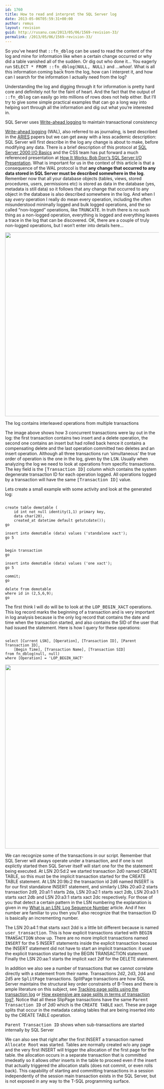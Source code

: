 ```yaml
---
id: 1760
title: How to read and interpret the SQL Server log
date: 2013-05-06T05:59:31+00:00
author: remus
layout: revision
guid: http://rusanu.com/2013/05/06/1569-revision-33/
permalink: /2013/05/06/1569-revision-33/
---
```

So you&#8217;ve heard that <tt>::fn_dblog</tt> can be used to read the content of the log and mine for information like when a certain change occurred or why did a table vanished all of the sudden. Or dig out who done it&#8230; You eagerly run <tt>SELECT * FROM ::fn_dblog(NULL, NULL)</tt> and &#8230;_whoa!_. What is all this information coming back from the log, how can I interpret it, and how can I search for the information I actually need from the log?

Understanding the log and digging through it for information is pretty hard core and definitely not for the faint of heart. And the fact that the output of <tt>::fn_dblog</tt> can easily go into millions of rows does not help either. But I&#8217;ll try to give some simple practical examples that can go a long way into helping sort through all the information and dig out what you&#8217;re interested in.

<p class="callout float-right">
  SQL Server uses <a href="http://en.wikipedia.org/wiki/Write-ahead_logging" target="_blank">Write-ahead logging</a> to maintain transactional consistency
</p>

<a href="http://en.wikipedia.org/wiki/Write-ahead_logging" target="_blank">Write-ahead logging</a> (WAL), also referred to as journaling, is best described in the <a href="http://www.cs.berkeley.edu/~brewer/cs262/Aries.pdf" taget="_blank">ARIES</a> papers but we can get away with a less academic description: SQL Server will first describe in the log any change is about to make, before modifying any data. There is a brief description of this protocol at <a href="http://technet.microsoft.com/en-us/library/cc966500.aspx" target="_blank">SQL Server 2000 I/O Basics</a> and the CSS team has put forward a much referenced presentation at <a href="http://blogs.msdn.com/b/psssql/archive/2010/03/24/how-it-works-bob-dorr-s-sql-server-i-o-presentation.aspx" target="_blank">How It Works: Bob Dorr&#8217;s SQL Server I/O Presentation</a>. What is important for us in the context of this article is that a consequence of the WAL protocol is that **any change that occurred to any data stored in SQL Server must be described somewhere in the log**. Remember now that all your database objects (tables, views, stored procedures, users, permissions etc) is stored as data in the database (yes, metadata is still data) so it follows that any change that occurred to any object in the database is also described somewhere in the log. And when I say _every_ operation I really do mean every operation, including the often misunderstood minimally logged and bulk logged operations, and the so called &#8220;non-logged&#8221; operations, like <tt>TRUNCATE</tt>. In truth there is no such thing as a non-logged operation, everything is logged and everything leaves a trace in the log that can be discovered. OK, there are a couple of truly non-logged operations, but I won&#8217;t enter into details here&#8230;

[<img src="http://rusanu.com/wp-content/uploads/2012/06/interleave.png" alt="" title="interleave" width="600" class="aligncenter size-full wp-image-1579" />](http://rusanu.com/wp-content/uploads/2012/06/interleave.png)

<p class="callout float-left">
  The log contains interleaved operations from multiple transactions
</p>

The image above shows how 3 concurrent transactions were lay out in the log: the first transaction contains two insert and a delete operation, the second one contains an insert but had rolled back hence it contains a compensating delete and the last operation committed two deletes and an insert operation. Although all three transactions run &#8216;simultaneous&#8217; the true order of operation is the one in the log, given by the <tt>LSN</tt>. Usually when analyzing the log we need to look at operations from specific transactions. The key field is the <tt>[Transaction ID]</tt> column which contains the system degenerate transaction ID for each operation logged. All operations logged by a transaction will have the same <tt>[Transaction ID]</tt> value.

Lets create a small example with some activity and look at the generated log:

<pre><code class="prettyprint lang-sql">
create table demotable (
	id int not null identity(1,1) primary key, 
	data char(20), 
	created_at datetime default getutcdate());
go

insert into demotable (data) values ('standalone xact');
go 5


begin transaction
go

insert into demotable (data) values ('one xact');
go 5

commit;
go

delete from demotable
where id in (2,5,6,9);
go
</code></pre>

The first think I will do will be to look at the <tt>LOP_BEGIN_XACT</tt> operations. This log record marks the beginning of a transaction and is very important in log analysis because is the only log record that contains the date and time when the transaction started, and also contains the SID of the user that had issued the statement. Here is how I query for these operations:

<pre><code class="prettyprint lang-sql">
select [Current LSN], [Operation], [Transaction ID], [Parent Transaction ID],
	[Begin Time], [Transaction Name], [Transaction SID]
from fn_dblog(null, null)
where [Operation] = 'LOP_BEGIN_XACT'
</code></pre>

[<img src="http://rusanu.com/wp-content/uploads/2013/05/lop_begin_xact.png" alt="" title="lop_begin_xact" width="600" class="alignleft size-full wp-image-1753" />](http://rusanu.com/wp-content/uploads/2013/05/lop_begin_xact.png)

We can recognize some of the transactions in our script. Remember that SQL Server will always operate under a transaction, and if one is not explictly started then SQL Server itself will start one for the the statement being executed. At LSN 20:5d:2 we started transaction 2d0 named CREATE TABLE, so this must be the implicit transaction started for the CREATE TABLE statement. At LSN 20:9b:2 the transaction id 2d6 named INSERT is for our first standalone INSERT statement, and similarly LSNs 20:a0:2 starts transaction 2d9, 20:a1:1 starts 2da, LSN 20:a2:1 starts xact 2db, LSN 20:a3:1 starts xact 2db and LSN 20:a3:1 starts xact 2dc respectively. For those of you that detect a certain pattern in the LSN numbering the explanation is given in my [What is an LSN: Log Sequence Number](http://rusanu.com/2012/01/17/what-is-an-lsn-log-sequence-number/) article. And if hex number are familiar to you then you&#8217;ll also recognize that the transaction ID is basically an incrementing number.

The LSN 20:a4:1 that starts xact 2dd is a little bit different because is named <tt>user_transaction</tt>. This is how explicit transactions started with <tt>BEGIN TRANSACTION</tt> show up. There are no more implicit transactions named <tt>INSERT</tt> for the 5 INSERT statements inside the explicit transaction because the INSERT statement did not have to start an implicit transaction: it used the explicit transaction started by the BEGIN TRANSACTION statement. Finally the LSN 20:aa:1 starts the implicit xact 2df for the DELETE statement.

In addition we also see a number of transactions that we cannot correlate directly with a statement from their name. Transactions 2d2, 2d3, 2d4 and 2d5 are <tt>SplitPage</tt> transactions. SplitPage transactions are how SQL Server maintains the structural key order constraints of B-Trees and there is ample literature on this subject, see <a href="http://www.sqlskills.com/blogs/paul/tracking-page-splits-using-the-transaction-log/" target="_blank">Tracking page splits using the transaction log</a> or <a href="http://www.sqlskills.com/blogs/paul/how-expensive-are-page-splits-in-terms-of-transaction-log/" target="_blank">How expensive are page splits in terms of transaction log?</a>. Notice that all these SlipPage transactions have the same <tt>Parent Transaction ID</tt> of 2d0 which is the <tt>CREATE TABLE</tt> xact. These are page splits that occur in the metadata catalog tables that are being inserted into by the CREATE TABLE operation.

<p class="callout float-right">
  <tt>Parent Transaction ID</tt> shows when sub-transactions are started internally by SQL Server
</p>

We can also see that right after the first INSERT a transaction named <tt>Allocate Root</tt> was started. Tables are normally created w/o any page and the very first INSERT will trigger the allocation of the first page for the table. the allocation occurs in a separate transaction that is committed imedeatly so it allows _other_ inserts in the table to proceed even if the insert that actually triggered the allocation stalls (does not commit, or even rolls back). This capability of starting and committing transactions in a session independently of the session main transaction exists in the SQL Server, but is not exposed in any way to the T-SQL programming surface.